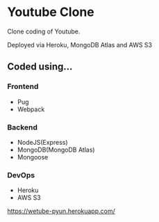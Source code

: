 # Youtube Clone
Clone coding of Youtube.

Deployed via Heroku, MongoDB Atlas and AWS S3

## Coded using...
### Frontend
- Pug
- Webpack
### Backend
- NodeJS(Express)
- MongoDB(MongoDB Atlas)
- Mongoose
### DevOps
- Heroku
- AWS S3

https://wetube-pyun.herokuapp.com/
